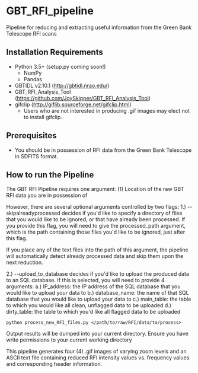 # GBT_RFI_pipeline
Pipeline for reducing and extracting useful information from the Green Bank Telescope RFI scans 

## Installation Requirements
* Python 3.5+ (setup.py coming soon!)
    * NumPy
    * Pandas
* GBTIDL v2.10.1 (http://gbtidl.nrao.edu/)
* GBT_RFI_Analysis_Tool (https://github.com/JoySkipper/GBT_RFI_Analysis_Tool)
* gifclip (http://giflib.sourceforge.net/gifclip.html)
  * Users who are not interested in producing .gif images may elect not to install gifclip.

## Prerequisites
* You should be in possession of RFI data from the Green Bank Telescope in SDFITS format.

## How to run the Pipeline
The GBT RFI Pipeline requires one argument: (1) Location of the raw GBT RFI data you are in possession of

However, there are several optional arguments controlled by two flags: 
1.)  --skipalreadyprocessed decides if you'd like to specify a directory of files that you would like to be ignored, or that have already been processed. If you provide this flag, you will need to give the processed_path argument, which is the path containing those files you'd like to be ignored, just after this flag.

If you place any of the text files into the path of this argument, the pipeline will automatically detect already processed data and skip them upon the next reduction.

2.) --upload_to_database decides if you'd like to upload the produced data to an SQL database. If this is selected, you will need to provide 4 arguments:
    a.) IP_address: the IP address of the SQL database that you would like to upload your data to
    b.) database_name: the name of that SQL database that you would like to upload your data to
    c.) main_table: the table to which you would like all clean, unflagged data to be uploaded
    d.) dirty_table: the table to which you'd like all flagged data to be uploaded

```console
python process_new_RFI_files.py </path/to/raw/RFI/data/to/process>
```

Output results will be dumped into your current directory. Ensure you have write permissions to your current working directory

This pipeline generates four (4) .gif images of varying zoom levels and an ASCII text file containing reduced RFI intensity values vs. frequency values and corresponding header information.

